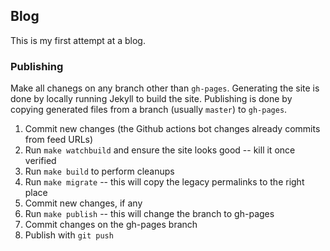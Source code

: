 ## Blog

This is my first attempt at a blog.

### Publishing
Make all chanegs on any branch other than `gh-pages`.
Generating the site is done by locally running Jekyll to build the site.
Publishing is done by copying generated files from a branch (usually `master`) to `gh-pages`.

1. Commit new changes (the Github actions bot changes already commits from feed URLs)
2. Run `make watchbuild` and ensure the site looks good -- kill it once verified
3. Run `make build` to perform cleanups
4. Run `make migrate` -- this will copy the legacy permalinks to the right place
5. Commit new changes, if any
6. Run `make publish` -- this will change the branch to gh-pages
7. Commit changes on the gh-pages branch
8. Publish with `git push`
